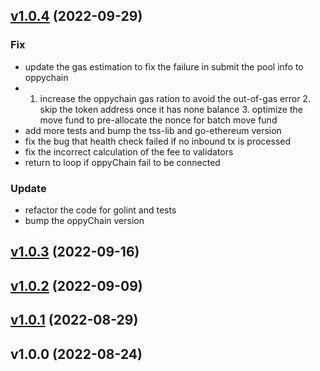 
<a name="v1.0.4"></a>
## [v1.0.4](https://gitlab.com/oppy-finance/oppy-bridge/compare/v1.0.3...v1.0.4) (2022-09-29)

### Fix

* update the gas estimation to fix the failure in submit the pool info to oppychain
* 1. increase the oppychain gas ration to avoid the out-of-gas error 2. skip the token address once it has none balance 3. optimize the move fund to pre-allocate the nonce for batch move fund
* add more tests and bump the tss-lib and go-ethereum version
* fix the bug that health check failed if no inbound tx is processed
* fix the incorrect calculation of the fee to validators
* return to loop if oppyChain fail to be connected

### Update

* refactor the code for golint and tests
* bump the oppyChain version


<a name="v1.0.3"></a>
## [v1.0.3](https://gitlab.com/oppy-finance/oppy-bridge/compare/v1.0.2...v1.0.3) (2022-09-16)


<a name="v1.0.2"></a>
## [v1.0.2](https://gitlab.com/oppy-finance/oppy-bridge/compare/v1.0.1...v1.0.2) (2022-09-09)


<a name="v1.0.1"></a>
## [v1.0.1](https://gitlab.com/oppy-finance/oppy-bridge/compare/v1.0.0...v1.0.1) (2022-08-29)


<a name="v1.0.0"></a>
## v1.0.0 (2022-08-24)

